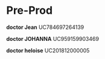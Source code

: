 # Pre-Prod
**doctor Jean**
UC784697264139

**doctor JOHANNA**
UC959159903469

**doctor heloise**
UC201812000005
